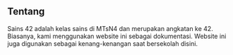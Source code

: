 ## Tentang

Sains 42 adalah kelas sains di MTsN4 dan merupakan
angkatan ke 42. Biasanya, kami menggunakan website
ini sebagai dokumentasi. Website ini juga digunakan
sebagai kenang-kenangan saat bersekolah disini.

